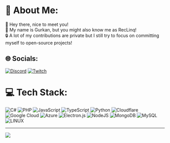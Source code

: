 # 💫 About Me:
👋 Hey there, nice to meet you!<br>🫡 My name is Gurkan, but you might also know me as RecLinq!<br>🔒 A lot of my contributions are private but I still try to focus on committing myself to open-source projects!


## 🌐 Socials:
[![Discord](https://img.shields.io/badge/Discord-%237289DA.svg?logo=discord&logoColor=white)](https://www.discord.com/users/228498117056659466) [![Twitch](https://img.shields.io/badge/Twitch-%239146FF.svg?logo=Twitch&logoColor=white)](https://twitch.tv/mrreclinq) 

# 💻 Tech Stack:
![C#](https://img.shields.io/badge/c%23-%23239120.svg?style=plastic&logo=c-sharp&logoColor=white) ![PHP](https://img.shields.io/badge/php-%23777BB4.svg?style=plastic&logo=php&logoColor=white) ![JavaScript](https://img.shields.io/badge/javascript-%23323330.svg?style=plastic&logo=javascript&logoColor=%23F7DF1E) ![TypeScript](https://img.shields.io/badge/typescript-%23323330.svg?style=plastic&logo=typescript&logoColor=blue) ![Python](https://img.shields.io/badge/python-3670A0?style=plastic&logo=python&logoColor=ffdd54) ![Cloudflare](https://img.shields.io/badge/Cloudflare-F38020?style=plastic&logo=Cloudflare&logoColor=white) ![Google Cloud](https://img.shields.io/badge/Google%20Cloud-%234285F4.svg?style=plastic&logo=google-cloud&logoColor=white) ![Azure](https://img.shields.io/badge/azure-%230072C6.svg?style=plastic&logo=azure-devops&logoColor=white) ![Electron.js](https://img.shields.io/badge/Electron-191970?style=plastic&logo=Electron&logoColor=white) ![NodeJS](https://img.shields.io/badge/node.js-6DA55F?style=plastic&logo=node.js&logoColor=white) ![MongoDB](https://img.shields.io/badge/MongoDB-%234ea94b.svg?style=plastic&logo=mongodb&logoColor=white) ![MySQL](https://img.shields.io/badge/mysql-%2300f.svg?style=plastic&logo=mysql&logoColor=white) ![LINUX](https://img.shields.io/badge/Linux-FCC624?style=plastic&logo=linux&logoColor=black)

---
[![](https://visitcount.itsvg.in/api?id=RecLinq&icon=0&color=7)](https://visitcount.itsvg.in)
